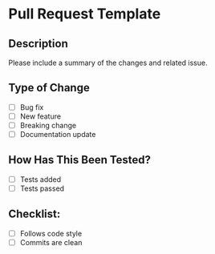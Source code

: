 # Pull Request Template

## Description

Please include a summary of the changes and related issue.

## Type of Change

- [ ] Bug fix
- [ ] New feature
- [ ] Breaking change
- [ ] Documentation update

## How Has This Been Tested?

- [ ] Tests added
- [ ] Tests passed

## Checklist:

- [ ] Follows code style
- [ ] Commits are clean
